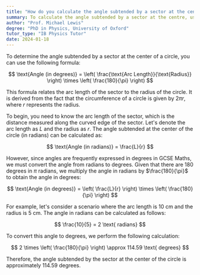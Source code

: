 ```yaml
---
title: "How do you calculate the angle subtended by a sector at the centre?"
summary: To calculate the angle subtended by a sector at the centre, use the formula $ \left( \frac{\text{arc length}}{\text{radius}} \right) \times \left( \frac{180}{\pi} \right) $.
author: "Prof. Michael Lewis"
degree: "PhD in Physics, University of Oxford"
tutor_type: "IB Physics Tutor"
date: 2024-01-18
---
```


To determine the angle subtended by a sector at the center of a circle, you can use the following formula:

$$
\text{Angle (in degrees)} = \left( \frac{\text{Arc Length}}{\text{Radius}} \right) \times \left( \frac{180}{\pi} \right)
$$

This formula relates the arc length of the sector to the radius of the circle. It is derived from the fact that the circumference of a circle is given by $2\pi r$, where $r$ represents the radius.

To begin, you need to know the arc length of the sector, which is the distance measured along the curved edge of the sector. Let's denote the arc length as $L$ and the radius as $r$. The angle subtended at the center of the circle (in radians) can be calculated as:

$$
\text{Angle (in radians)} = \frac{L}{r}
$$

However, since angles are frequently expressed in degrees in GCSE Maths, we must convert the angle from radians to degrees. Given that there are $180$ degrees in $\pi$ radians, we multiply the angle in radians by $\frac{180}{\pi}$ to obtain the angle in degrees:

$$
\text{Angle (in degrees)} = \left( \frac{L}{r} \right) \times \left( \frac{180}{\pi} \right)
$$

For example, let's consider a scenario where the arc length is $10$ cm and the radius is $5$ cm. The angle in radians can be calculated as follows:

$$
\frac{10}{5} = 2 \text{ radians}
$$

To convert this angle to degrees, we perform the following calculation:

$$
2 \times \left( \frac{180}{\pi} \right) \approx 114.59 \text{ degrees}
$$

Therefore, the angle subtended by the sector at the center of the circle is approximately $114.59$ degrees.
    